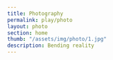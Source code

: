 ```yaml
---
title: Photography
permalink: play/photo
layout: photo
section: home
thumb: "/assets/img/photo/1.jpg"
description: Bending reality
---
```


